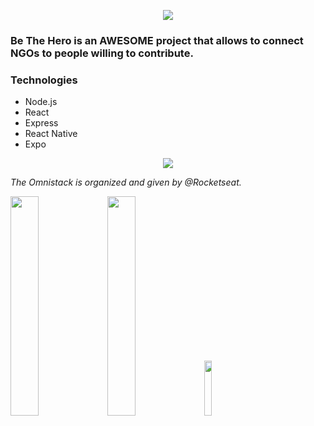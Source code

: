 <p align="center">
  <img src="https://imgur.com/1Jcnis6.png">
</p>

### Be The Hero is an AWESOME project that allows to connect NGOs to people willing to contribute.

### Technologies

* Node.js
* React
* Express
* React Native
* Expo
<p align="center">
  <img src="https://imgur.com/j3S6gdZ.png">
</p>

*The Omnistack is organized and given by @Rocketseat.*

<img src="https://imgur.com/iG3GOFF.jpeg" width="30%">
<img src="https://imgur.com/4KLb8Yj.jpeg" width="30%">
<img src="https://imgur.com/8kgkflY.jpeg" width="15%">

